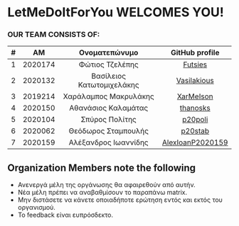 # LetMeDoItForYou WELCOMES YOU!

### OUR TEAM CONSISTS OF:
| # | ΑΜ | Ονοματεπώνυμο | GitHub profile |
| :--: | :--: | :--: | :--: |
| 1 | 2020174 | Φώτιος Τζελέπης | [Futsies](https://github.com/Futsies) |
| 2 | 2020132 | Βασίλειος Κατωτομιχελάκης | [Vasilakious](https://github.com/Vasilakious) |
| 3 | 2019214 | Χαράλαμπος Μακρυλάκης | [XarMeIson](https://github.com/Xar-Me-Ison) |
| 4 | 2020150 | Αθανάσιος Καλαμάτας | [thanosks](https://github.com/thanosks) |
| 5 | 2020104 | Σπύρος Πολίτης | [p20poli](https://github.com/p20poli) |
| 6 | 2020062 | Θεόδωρος Σταμπουλής | [p20stab](https://github.com/p20stab) |
| 7 | 2020159 | Αλέξανδρος Ιωαννίδης | [AlexIoanP2020159](https://github.com/AlexIoanP2020159) |

## Organization Members note the following
  * Ανενεργά μέλη της οργάνωσης θα αφαιρεθούν από αυτήν.
  * Νέα μέλη πρέπει να αναβαθμίσουν το παραπάνω matrix.
  * Μην διστάσετε να κάνετε οποιαδήποτε ερώτηση εντός και εκτός του οργανισμού.
  * Το feedback είναι ευπρόσδεκτο.
  
